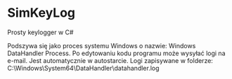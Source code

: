 # SimKeyLog
Prosty keylogger w C#


Podszywa się jako proces systemu Windows o nazwie: Windows DataHandler Process.
Po edytowaniu kodu programu może wysyłać logi na e-mail.
Jest automatycznie w autostarcie.
Logi zapisywane w folderze: C:\Windows\System64\DataHandler\datahandler.log
